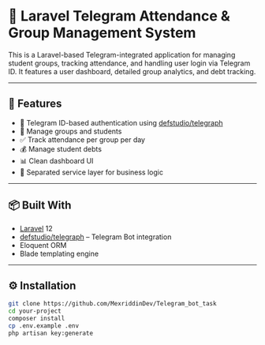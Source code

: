 # 🤖 Laravel Telegram Attendance & Group Management System

This is a Laravel-based Telegram-integrated application for managing student groups, tracking attendance, and handling user login via Telegram ID. It features a user dashboard, detailed group analytics, and debt tracking.

---

## 🚀 Features

- 🔐 Telegram ID-based authentication using [defstudio/telegraph](https://github.com/defstudio/telegraph)
- 👥 Manage groups and students
- ✅ Track attendance per group per day
- 💰 Manage student debts
- 📊 Clean dashboard UI
- 🧩 Separated service layer for business logic

---

## 📦 Built With

- [Laravel](https://laravel.com) 12
- [defstudio/telegraph](https://github.com/defstudio/telegraph) – Telegram Bot integration
- Eloquent ORM
- Blade templating engine

---

## ⚙️ Installation

```bash
git clone https://github.com/MexriddinDev/Telegram_bot_task
cd your-project
composer install
cp .env.example .env
php artisan key:generate

